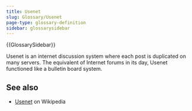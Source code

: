 ```yaml
---
title: Usenet
slug: Glossary/Usenet
page-type: glossary-definition
sidebar: glossarysidebar
---
```


{{GlossarySidebar}}

Usenet is an internet discussion system where each post is duplicated on many servers. The equivalent of Internet forums in its day, Usenet functioned like a bulletin board system.

## See also

- [Usenet](https://en.wikipedia.org/wiki/Usenet) on Wikipedia

